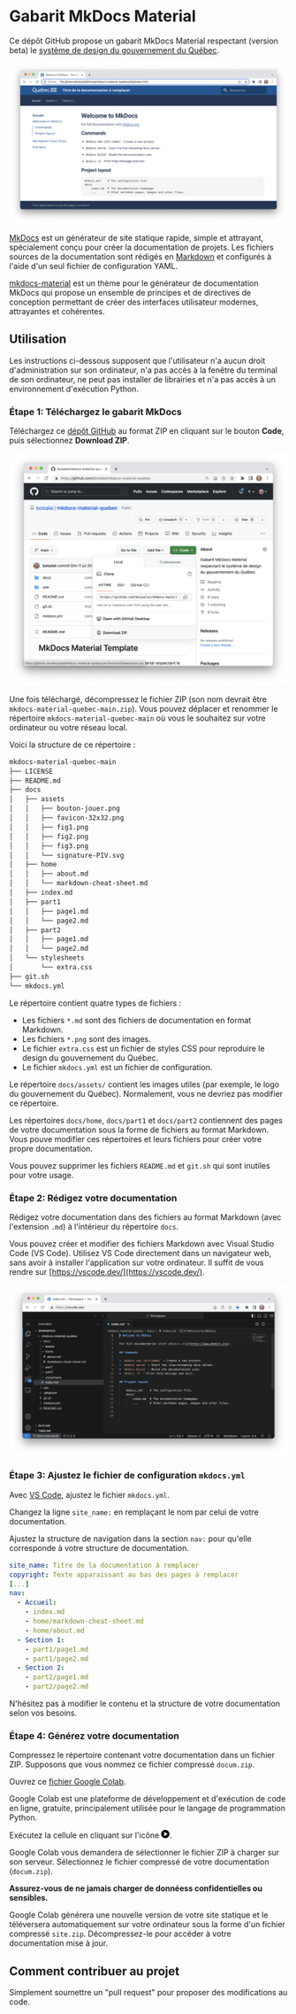 # Gabarit MkDocs Material

Ce dépôt GitHub propose un gabarit MkDocs Material respectant (version beta) le 
[système de design du gouvernement du Québec](https://design.quebec.ca/apercu/systeme).

![Aperçu](docs/assets/fig1.png)

[MkDocs](https://www.mkdocs.org/) est un générateur de site statique rapide, simple et attrayant, spécialement conçu pour créer la 
documentation de projets. Les fichiers sources de la documentation sont rédigés en [Markdown](https://www.markdownguide.org/) 
et configurés à l'aide d'un seul fichier de configuration YAML.

[mkdocs-material](https://squidfunk.github.io/mkdocs-material/) est un thème pour le générateur de documentation MkDocs qui propose un 
ensemble de principes et de directives de conception permettant de créer des interfaces utilisateur modernes, attrayantes et cohérentes.

## Utilisation

Les instructions ci-dessous supposent que l'utilisateur n'a aucun droit d'administration sur son ordinateur, 
n'a pas accès à la fenêtre du terminal de son ordinateur, ne peut pas installer de librairies 
et n'a pas accès à un environnement d'exécution Python.

### Étape 1: Téléchargez le gabarit MkDocs

Téléchargez ce [dépôt GitHub](https://github.com/boisalai/mkdocs-material-quebec) au format ZIP en cliquant sur le bouton **Code**, 
puis sélectionnez **Download ZIP**.

![Téléchargement ZIP](docs/assets/fig2.png)

Une fois téléchargé, décompressez le fichier ZIP (son nom devrait être `mkdocs-material-quebec-main.zip`). 
Vous pouvez déplacer et renommer le répertoire `mkdocs-material-quebec-main` où vous le souhaitez sur 
votre ordinateur ou votre réseau local.

Voici la structure de ce répertoire :

```txt
mkdocs-material-quebec-main
├── LICENSE
├── README.md
├── docs
│   ├── assets
│   │   ├── bouton-jouer.png
│   │   ├── favicon-32x32.png
│   │   ├── fig1.png
│   │   ├── fig2.png
│   │   ├── fig3.png
│   │   └── signature-PIV.svg
│   ├── home
│   │   ├── about.md
│   │   └── markdown-cheat-sheet.md
│   ├── index.md
│   ├── part1
│   │   ├── page1.md
│   │   └── page2.md
│   ├── part2
│   │   ├── page1.md
│   │   └── page2.md
│   └── stylesheets
│       └── extra.css
├── git.sh
└── mkdocs.yml
```

Le répertoire contient quatre types de fichiers :

* Les fichiers `*.md` sont des fichiers de documentation en format Markdown. 
* Les fichiers `*.png` sont des images.
* Le fichier `extra.css` est un fichier de styles CSS pour reproduire le design du gouvernement du Québec.
* Le fichier `mkdocs.yml` est un fichier de configuration. 

Le répertoire `docs/assets/` contient les images utiles (par exemple, le logo du gouvernement du Québec). Normalement, vous ne devriez pas 
modifier ce répertoire.

Les répertoires `docs/home`, `docs/part1` et `docs/part2` contiennent des pages de votre documentation sous la forme de fichiers au format 
Markdown. Vous pouve modifier ces répertoires et leurs fichiers pour créer votre propre documentation.

Vous pouvez supprimer les fichiers `README.md` et `git.sh` qui sont inutiles pour votre usage.

### Étape 2: Rédigez votre documentation

Rédigez votre documentation dans des fichiers au format Markdown (avec l'extension `.md`) à l'intérieur du répertoire `docs`.

Vous pouvez créer et modifier des fichiers Markdown avec Visual Studio Code (VS Code). Utilisez VS Code directement dans un navigateur web, 
sans avoir à installer l'application sur votre ordinateur. Il suffit de vous rendre sur [https://vscode.dev/](https://vscode.dev/).

![](docs/assets/fig3.png)

### Étape 3: Ajustez le fichier de configuration `mkdocs.yml`

Avec [VS Code](https://vscode.dev/), ajustez le fichier `mkdocs.yml`. 

Changez la ligne `site_name:` en remplaçant le nom par celui de votre documentation.

Ajustez la structure de navigation dans la section `nav:` pour qu'elle corresponde à votre structure de documentation.

```yaml
site_name: Titre de la documentation à remplacer
copyright: Texte apparaissant au bas des pages à remplacer
[...]
nav:
  - Accueil:
    - index.md
    - home/markdown-cheat-sheet.md
    - home/about.md
  - Section 1:
    - part1/page1.md
    - part1/page2.md
  - Section 2:
    - part2/page1.md
    - part2/page2.md
```

N'hésitez pas à modifier le contenu et la structure de votre documentation selon vos besoins. 

### Étape 4: Générez votre documentation 

Compressez le répertoire contenant votre documentation dans un fichier ZIP.
Supposons que vous nommez ce fichier compressé `docum.zip`. 

Ouvrez ce [fichier Google Colab](https://colab.research.google.com/drive/17bBL-oIsmS3bYaSN3tf6FhZ1EA9KFEJG?usp=sharing).

Google Colab est une plateforme de développement et d'exécution de code en ligne, 
gratuite, principalement utilisée pour le langage de programmation Python.

Exécutez la cellule en cliquant sur l'icône <img src="docs/assets/bouton-jouer.png" width="15">.

Google Colab vous demandera de sélectionner le fichier ZIP à charger sur son serveur. Sélectionnez le 
fichier compressé de votre documentation (`docum.zip`).  

**Assurez-vous de ne jamais charger de donnéess confidentielles
ou sensibles.**

Google Colab générera une nouvelle version de votre site statique et 
le téléversera automatiquement sur votre ordinateur sous la forme d'un fichier compressé `site.zip`. 
Décompressez-le pour accéder à votre documentation mise à jour.

## Comment contribuer au projet

Simplement soumettre un "pull request" pour proposer des modifications au code.

